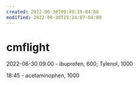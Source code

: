 ```yaml
---
created: 2022-06-30T09:49:19-04:00
modified: 2022-06-30T19:24:07-04:00
---
```


# cmflight

2022-06-30
09:00 - ibuprofen, 600; Tylenol, 1000

18:45 - acetaminophen, 1000
